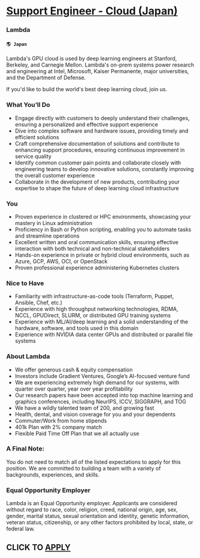 # [Support Engineer - Cloud (Japan)](https://www.remotewlb.com/apply/support-engineer-cloud-japan-69844)  
### Lambda  
#### `🌎 Japan`  

Lambda's GPU cloud is used by deep learning engineers at Stanford, Berkeley, and Carnegie Mellon. Lambda's on-prem systems power research and engineering at Intel, Microsoft, Kaiser Permanente, major universities, and the Department of Defense.

If you'd like to build the world's best deep learning cloud, join us.

### What You’ll Do

  * Engage directly with customers to deeply understand their challenges, ensuring a personalized and effective support experience
  * Dive into complex software and hardware issues, providing timely and efficient solutions
  * Craft comprehensive documentation of solutions and contribute to enhancing support procedures, ensuring continuous improvement in service quality
  * Identify common customer pain points and collaborate closely with engineering teams to develop innovative solutions, constantly improving the overall customer experience
  * Collaborate in the development of new products, contributing your expertise to shape the future of deep learning cloud infrastructure

### You

  * Proven experience in clustered or HPC environments, showcasing your mastery in Linux administration
  * Proficiency in Bash or Python scripting, enabling you to automate tasks and streamline operations
  * Excellent written and oral communication skills, ensuring effective interaction with both technical and non-technical stakeholders
  * Hands-on experience in private or hybrid cloud environments, such as Azure, GCP, AWS, OCI, or OpenStack
  * Proven professional experience administering Kubernetes clusters

### Nice to Have

  * Familiarity with infrastructure-as-code tools (Terraform, Puppet, Ansible, Chef, etc.)
  * Experience with high throughput networking technologies, RDMA, NCCL, GPUDirect, SLURM, or distributed GPU training systems
  * Experience with ML/AI/deep learning and a solid understanding of the hardware, software, and tools used in this domain
  * Experience with NVIDIA data center GPUs and distributed or parallel file systems

### About Lambda

  * We offer generous cash & equity compensation
  * Investors include Gradient Ventures, Google’s AI-focused venture fund
  * We are experiencing extremely high demand for our systems, with quarter over quarter, year over year profitability
  * Our research papers have been accepted into top machine learning and graphics conferences, including NeurIPS, ICCV, SIGGRAPH, and TOG
  * We have a wildly talented team of 200, and growing fast
  * Health, dental, and vision coverage for you and your dependents
  * Commuter/Work from home stipends
  * 401k Plan with 2% company match
  * Flexible Paid Time Off Plan that we all actually use

### A Final Note:

You do not need to match all of the listed expectations to apply for this position. We are committed to building a team with a variety of backgrounds, experiences, and skills.

### Equal Opportunity Employer

Lambda is an Equal Opportunity employer. Applicants are considered without regard to race, color, religion, creed, national origin, age, sex, gender, marital status, sexual orientation and identity, genetic information, veteran status, citizenship, or any other factors prohibited by local, state, or federal law.

  
## CLICK TO [APPLY](https://www.remotewlb.com/apply/support-engineer-cloud-japan-69844)

